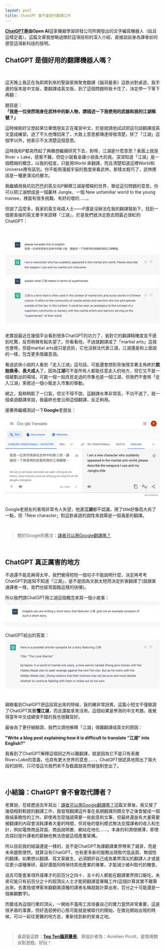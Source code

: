 ```yaml
---
layout: post
title: ChatGPT 會不會取代翻譯工作
---
```



**[ChatGPT](https://chat.openai.com/auth/login)**是由**Open AI**這家機器學習研發公司所開發出的文字編寫機器人（姑且這樣定義）。這篇文章我想略過關於這項技術的深入介紹，直接談談身為譯者如何感受這項新科技的發明。


## ChatGPT 是個好用的翻譯機器人嗎？

<br/>

這天晚上我正在為即將到來的聖誕家族聚會翻譯《腦洞量表》這款派對桌遊，我手邊的版本是中文版，要翻譯成英文版，到了這個問題時我卡住了，決定停一下等下再翻：

題目是：<br/>
**「我是一位突然現身在武林中的新人物，請描述一下我使用的武器和我的江湖稱號？」**

這時候剛好又想起某位華僑朋友正在複習中文，於是就請他試試把這句話翻譯成英文當成練習。過了不久他傳回來了，大致上意思都傳達得很清楚，除了「江湖」這個字以外，他表示不太清楚這個意思。

這時我和P都突然起了興趣想繼續研究下去，對呀，江湖是什麼意思？表面上就是 River + Lake，感覺不難，但從小就看金庸小說長大的我，深深知道「江湖」是一個模糊的概念，以我的程度，只能用World 來翻譯，而且清楚知道這裡World和Universe應有區別。你不能用漫威宇宙的態度來看武林，那樣太輕巧了，武林應該是一種更渾沌的層次。

我繼續用我坑坑巴巴的英文向P解釋江湖是模糊的世界，單從這句問題的意思，你可以把江湖想成是一個叢林 Jungle、一個 New unfamiliar world to the young trainee，裡面有很多挑戰、有好的壞的……。

但說了這麼多，我家的英文母語人士——P還是沒辦法在我的翻譯幫助下，找到一個更直接的英文單字來詮釋「江湖」，於是我們就決定跑去問最近很紅的ChatGPT：

<br/>

![](/assets/img/ChatGPT/jianghu.png)


老實說最近在幾個平台看到很多ChatGPT的功力了，我對它的翻譯精確度並不感到吃驚，反而稍微有點失望了。你看看他，不過就翻譯成了「martial arts」這我也會呀，但是martial arts就只是武術，它也沒辦法代表江湖，江湖還是和上面說的一樣，包含更多隱藏意涵。


看過武俠小說的人看到「走入江湖」這句話，可能還會想到背後隱含著主角終於**脫胎換骨、長大成人**了，因為**江湖**可不是所有人都能任意走入的地方，但它又不是一個被劃出的場域，可能一個一般庶民走過的市集也是一個江湖，但我們不會用「走入江湖」來敘述一個小販走入市集的舉動。

總之，我稍稍鬆了一口氣，但又不得不說，這翻譯水準非常高，不功不過了，就一個桌遊翻譯來說，我最終也會沿用這個翻譯，反正夠用。


接著再繼續測試一下**Google**老朋友：


![](/assets/img/ChatGPT/google.png)
<br/>

Google老朋友的表現非常令人失望，他連**江湖**都不認識，用了title好像高大尚了一點，但「New character」對這款桌遊的調性來說算是一個滿差的翻譯。

<br/>

>關於Google的舊文：[譯者可以用Google翻譯嗎？](https://tzling.com/2021/12/10/%E8%AD%AF%E8%80%85%E5%8F%AF%E4%BB%A5%E7%94%A8Google%E7%BF%BB%E8%AD%AF%E5%97%8E/)


<br/>

## ChatGPT 真正厲害的地方

不過還不能高興得太早，我們覺得短短一個句子不能說明什麼，決定再考考ChatGPT到底知不知道「江湖」，是不是因為文脈太短而決定折衷翻譯了(就跟普通譯者一樣，我們也經常面臨這樣的抉擇)。


所以我們請ChatGPT用江湖這個概念來寫一個小故事：<br/>
![](/assets/img/ChatGPT/short.png)
<br/>

ChatGPT給出的答案：<br/>
![](/assets/img/ChatGPT/shortnovel.png)
<br/>
<br/>

親眼看到ChatGPT把這段寫出來的時候，我的確非常訝異，這篇小短文不僅驗證了ChatGPT其實**懂江湖**，而且還能拿來活用，這個如果是學測的中文考題，我覺得當年中文成績很不錯的我也很難寫好。

最後為了更仔細驗證，我們又請他解釋「江湖」很難翻譯成英文的原因：

**"Write a blog post explaining how it is difficult to translate “江湖" into English?"**

我看到了ChatGPT解釋這個詞之所以難翻譯，就是因為它不是只有表層River+Lake的意義，也具有更大世界的意思……，ChatGPT很認真地爬出了兩大段的說明，只可惜這次我們來不及截圖就突然被強制登出了。

<br/>


## 小結論：ChatGPT 會不會取代譯者？

老實說，在經歷過去年寫出：[譯者可以用Google翻譯嗎？](https://tzling.com/2021/12/10/%E8%AD%AF%E8%80%85%E5%8F%AF%E4%BB%A5%E7%94%A8Google%E7%BF%BB%E8%AD%AF%E5%97%8E/)這篇文章後，我又接了幾個相對較趕的翻譯工作，我發現翻譯這件事在長期翻譯同類文字之後會變成一個極端事務性的工作。即使再怎麼強調需要一些創意和文筆，但最終還是有大量需要被翻譯的內容會消耗譯者大量的時間，但背後的營利模式無法支撐譯者的收入和生計，例如電商商品頁面、商品說明書、網站在地化……，本身的利潤很微薄，即使去探討提升譯者的薪酬也無法改變這個產業架構。

所以目前我的結論還是一樣的，並不是ChatGPT為譯翻譯業界帶來了威脅，而是未來趨勢使然。就算沒有ChatGPT，也有更多新的服務出現取代低品質、無個性的翻譯。如果想以翻譯、寫文案維生，必須期許自己成為業界頂尖的翻譯人才或是往更小語種專研，最好還能同時保持其他產業的專業，才能減少被AI取代的機會。

過去可能會某項外語專才的前百分之四十、五十的人都能在翻譯業界撈口飯吃，未來可能只有前百分之十的超頂尖人士才能把翻譯當專職工作(這個計算其實不難算出來，去書局或博客來翻翻某語種的譯者名稱就能計算出來，百分之十可能還是一個樂觀數字)。

而要成為這個行業的頂尖，一開始不濫用工具培養自己的實力當然非常重要，這是很矛盾的事實，但好逸惡勞的心態可能就是被取代的開始，在徵兆開始出現的時候，可以一起往更難的地方走，重新找到新的安身之地。


<br/>



>桌遊是這款：**[Top Ten腦洞量表](https://shop.capstone.hk/products/top-ten-chi-ver)**，原設計者為：Aurelien Picolt，是情境類派對遊戲，好玩！


